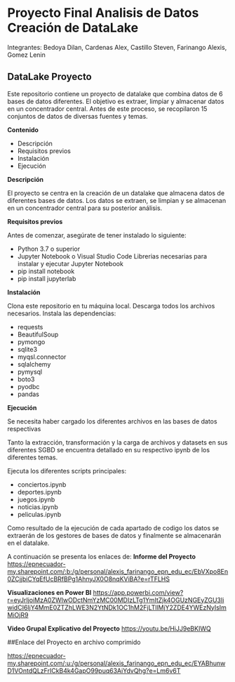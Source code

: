 # Proyecto Final Analisis de Datos Creación de DataLake
Integrantes: Bedoya Dilan, Cardenas Alex, Castillo Steven, Farinango Alexis, Gomez Lenin

## DataLake Proyecto

Este repositorio contiene un proyecto de datalake que combina datos de 6 bases de datos diferentes. El objetivo es extraer, limpiar y almacenar datos en un concentrador central. Antes de este proceso, se recopilaron 15 conjuntos de datos de diversas fuentes y temas.

**Contenido**

* Descripción
* Requisitos previos
* Instalación
* Ejecución
  

**Descripción**

El proyecto se centra en la creación de un datalake que almacena datos de diferentes bases de datos. Los datos se extraen, se limpian y se almacenan en un concentrador central para su posterior análisis.

**Requisitos previos**

Antes de comenzar, asegúrate de tener instalado lo siguiente:
* Python 3.7 o superior
* Jupyter Notebook o Visual Studio Code
Librerias necesarias para instalar y ejecutar Jupyter Notebook
* pip install notebook
* pip install jupyterlab
	 

**Instalación**

Clona este repositorio en tu máquina local.
Descarga todos los archivos necesarios.
Instala las dependencias: 
* requests 
* BeautifulSoup 
* pymongo 
* sqlite3
* myqsl.connector 
* sqlalchemy 
* pymysql
* boto3 
* pyodbc
* pandas


**Ejecución**

Se necesita haber cargado los diferentes archivos en las bases de datos respectivas

Tanto la extracción, transformación y la carga de archivos y datasets en sus diferentes SGBD se encuentra detallado en su respectivo ipynb de los diferentes temas.

Ejecuta los diferentes scripts principales: 
* conciertos.ipynb
* deportes.ipynb
* juegos.ipynb
* noticias.ipynb
* peliculas.ipynb

Como resultado de la ejecución de cada apartado de codigo los datos se extraerán de los gestores de bases de datos y finalmente se almacenarán en el datalake.


A continuación se presenta los enlaces de:
**Informe del Proyecto**
https://epnecuador-my.sharepoint.com/:b:/g/personal/alexis_farinango_epn_edu_ec/EbVXpo8En0ZCjjbiCYqEfUcBRfBPg1AhnyJX0O8nqKViBA?e=rTFLHS

**Visualizaciones en Power BI**
https://app.powerbi.com/view?r=eyJrIjoiMzA0ZWIwODctNmYzMC00MDIzLTg1YmItZjk4OGUzNGEyZGU3IiwidCI6IjY4MmE0ZTZhLWE3N2YtNDk1OC1hM2FjLTllMjY2ZDE4YWEzNyIsImMiOjR9

**Video Grupal Explicativo del Proyecto**
https://youtu.be/HiJJ9eBKIWQ 



##Enlace del Proyecto en archivo comprimido

https://epnecuador-my.sharepoint.com/:u:/g/personal/alexis_farinango_epn_edu_ec/EYABhunwD1VOntdQLzFrICkB4k4GapO99puq63AiYdvQhg?e=Lm6v6T
